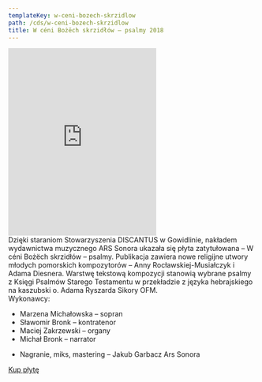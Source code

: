 ```yaml
---
templateKey: w-ceni-bozech-skrzidlow
path: /cds/w-ceni-bozech-skrzidlow
title: W céni Bożëch skrzidłów – psalmy 2018
---
```

<div class="box cds-box">
    <div class="youtube-movie">
        <iframe src="https://open.spotify.com/embed/album/5BsNu3fQAfvl7YoINzUDjC" width="300" height="380" frameborder="0" allowtransparency="true" allow="encrypted-media"></iframe>
    </div>
</div>
<div class="box cds-box">
    Dzięki staraniom Stowarzyszenia DISCANTUS w Gowidlinie, nakładem wydawnictwa muzycznego ARS Sonora ukazała się płyta zatytułowana – W céni Bożëch skrzidłów – psalmy. Publikacja zawiera nowe religijne utwory młodych pomorskich kompozytorów – Anny Rocławskiej-Musiałczyk i Adama Diesnera. Warstwę tekstową kompozycji stanowią wybrane psalmy z Księgi Psalmów Starego Testamentu w przekładzie z języka hebrajskiego na kaszubski o. Adama Ryszarda Sikory OFM.
</div>
<div class="box cds-box">
    Wykonawcy:
    <ul>
        <li>
            Marzena Michałowska – sopran
        </li>
        <li>
            Sławomir Bronk – kontratenor
        </li>
        <li>
            Maciej Zakrzewski – organy
        </li>
        <li>
            Michał Bronk – narrator
        </li>
    </ul>
</div>

<div class="box cds-box">
    <ul>
        <li>
            Nagranie, miks, mastering – Jakub Garbacz Ars Sonora
        </li>
    </ul>
</div>

<div class="box cds-box">
    <a href="https://czec.pl/pl/p/W-ceni-Bozech-skrzidlow-psalms/3938" target="_blank" class="cds__buy-link">Kup płytę</a>
</div>
